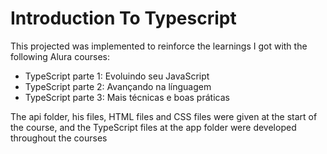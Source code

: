# Introduction To Typescript

This projected was implemented to reinforce the learnings I got with the following Alura courses:

- TypeScript parte 1: Evoluindo seu JavaScript
- TypeScript parte 2: Avançando na línguagem
- TypeScript parte 3: Mais técnicas e boas práticas

The api folder, his files, HTML files and CSS files were given at the start of the course, and the TypeScript files at the app folder were developed throughout the courses
